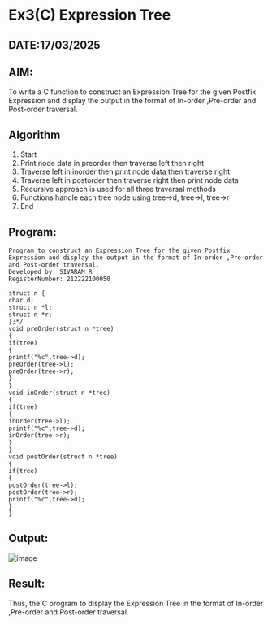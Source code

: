 # Ex3(C) Expression Tree
## DATE:17/03/2025
## AIM:
To write a C function to construct an Expression Tree for the given Postfix Expression and display the output in the format of In-order ,Pre-order and Post-order traversal.

## Algorithm
1. Start 
2. Print node data in preorder then traverse left then right 
3. Traverse left in inorder then print node data then traverse right 
4. Traverse left in postorder then traverse right then print node data 
5. Recursive approach is used for all three traversal methods 
6. Functions handle each tree node using tree->d, tree->l, tree->r 
7. End   

## Program:
```
Program to construct an Expression Tree for the given Postfix Expression and display the output in the format of In-order ,Pre-order and Post-order traversal.
Developed by: SIVARAM R
RegisterNumber: 212222100050

struct n { 
char d; 
struct n *l; 
struct n *r; 
};*/ 
void preOrder(struct n *tree) 
{ 
if(tree) 
{ 
printf("%c",tree->d); 
preOrder(tree->l); 
preOrder(tree->r); 
} 
} 
void inOrder(struct n *tree) 
{ 
if(tree) 
{ 
inOrder(tree->l); 
printf("%c",tree->d); 
inOrder(tree->r); 
} 
} 
void postOrder(struct n *tree)
{ 
if(tree) 
{ 
postOrder(tree->l); 
postOrder(tree->r); 
printf("%c",tree->d); 
} 
}
``` 
## Output:
![image](https://github.com/user-attachments/assets/3bc9f0eb-29bb-40cc-9f9f-6fdb057e935b)



## Result:
Thus, the C program to display the Expression Tree in the format of In-order ,Pre-order and Post-order traversal.
